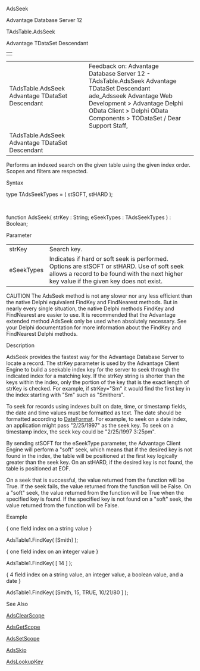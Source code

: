 AdsSeek




Advantage Database Server 12  

TAdsTable.AdsSeek

Advantage TDataSet Descendant

|  |
| --- |
|  |

|  |  |  |  |  |
| --- | --- | --- | --- | --- |
| TAdsTable.AdsSeek  Advantage TDataSet Descendant |  |  | Feedback on: Advantage Database Server 12 - TAdsTable.AdsSeek Advantage TDataSet Descendant ade\_Adsseek Advantage Web Development > Advantage Delphi OData Client > Delphi OData Components > TODataSet / Dear Support Staff, |  |
| TAdsTable.AdsSeek  Advantage TDataSet Descendant |  |  |  |  |

Performs an indexed search on the given table using the given index order. Scopes and filters are respected.

Syntax

type TAdsSeekTypes = ( stSOFT, stHARD );

 

function AdsSeek( strKey : String; eSeekTypes : TAdsSeekTypes ) : Boolean;

Parameter

|  |  |
| --- | --- |
| strKey | Search key. |
| eSeekTypes | Indicates if hard or soft seek is performed. Options are stSOFT or stHARD. Use of soft seek allows a record to be found with the next higher key value if the given key does not exist. |

CAUTION The AdsSeek method is not any slower nor any less efficient than the native Delphi equivalent FindKey and FindNearest methods. But in nearly every single situation, the native Delphi methods FindKey and FindNearest are easier to use. It is recommended that the Advantage extended method AdsSeek only be used when absolutely necessary. See your Delphi documentation for more information about the FindKey and FindNearest Delphi methods.

Description

AdsSeek provides the fastest way for the Advantage Database Server to locate a record. The strKey parameter is used by the Advantage Client Engine to build a seekable index key for the server to seek through the indicated index for a matching key. If the strKey string is shorter than the keys within the index, only the portion of the key that is the exact length of strKey is checked. For example, if strKey="Sm" it would find the first key in the index starting with "Sm" such as "Smithers".

To seek for records using indexes built on date, time, or timestamp fields, the date and time values must be formatted as text. The date should be formatted according to [DateFormat](ade_dateformat.htm). For example, to seek on a date index, an application might pass "2/25/1997" as the seek key. To seek on a timestamp index, the seek key could be "2/25/1997 3:25pm".

By sending stSOFT for the eSeekType parameter, the Advantage Client Engine will perform a "soft" seek, which means that if the desired key is not found in the index, the table will be positioned at the first key logically greater than the seek key. On an stHARD, if the desired key is not found, the table is positioned at EOF.

On a seek that is successful, the value returned from the function will be True. If the seek fails, the value returned from the function will be False. On a "soft" seek, the value returned from the function will be True when the specified key is found. If the specified key is not found on a "soft" seek, the value returned from the function will be False.

Example

{ one field index on a string value }

AdsTable1.FindKey( [Smith] );

{ one field index on an integer value }

AdsTable1.FindKey( [ 14 ] );

{ 4 field index on a string value, an integer value, a boolean value, and a date }

AdsTable1.FindKey( [Smith, 15, TRUE, 10/21/80 ] );

See Also

[AdsClearScope](ade_adsclearscope.htm)

[AdsGetScope](ade_adsgetscope.htm)

[AdsSetScope](ade_adssetscope.htm)

[AdsSkip](ade_adsskip.htm)

[AdsLookupKey](ade_adslookupkey.htm)
